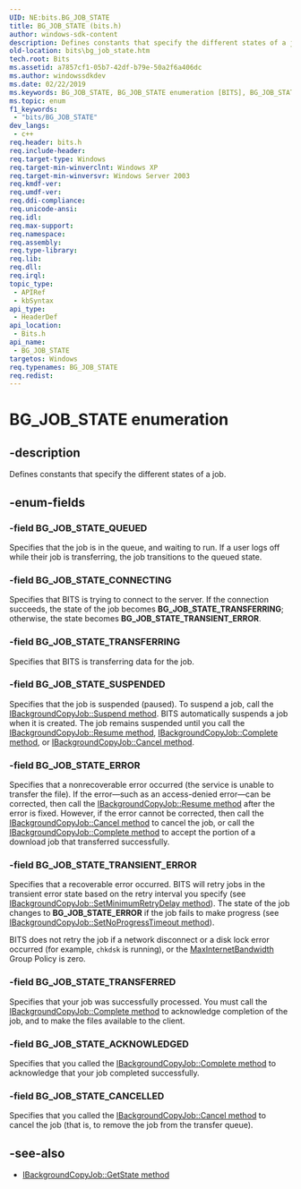 ```yaml
---
UID: NE:bits.BG_JOB_STATE
title: BG_JOB_STATE (bits.h)
author: windows-sdk-content
description: Defines constants that specify the different states of a job.
old-location: bits\bg_job_state.htm
tech.root: Bits
ms.assetid: a7857cf1-05b7-42df-b79e-50a2f6a406dc
ms.author: windowssdkdev
ms.date: 02/22/2019
ms.keywords: BG_JOB_STATE, BG_JOB_STATE enumeration [BITS], BG_JOB_STATE_ACKNOWLEDGED, BG_JOB_STATE_CANCELLED, BG_JOB_STATE_CONNECTING, BG_JOB_STATE_ERROR, BG_JOB_STATE_QUEUED, BG_JOB_STATE_SUSPENDED, BG_JOB_STATE_TRANSFERRED, BG_JOB_STATE_TRANSFERRING, BG_JOB_STATE_TRANSIENT_ERROR, _drz_bg_job_state, bits.bg_job_state, bits/BG_JOB_STATE, bits/BG_JOB_STATE_ACKNOWLEDGED, bits/BG_JOB_STATE_CANCELLED, bits/BG_JOB_STATE_CONNECTING, bits/BG_JOB_STATE_ERROR, bits/BG_JOB_STATE_QUEUED, bits/BG_JOB_STATE_SUSPENDED, bits/BG_JOB_STATE_TRANSFERRED, bits/BG_JOB_STATE_TRANSFERRING, bits/BG_JOB_STATE_TRANSIENT_ERROR
ms.topic: enum
f1_keywords: 
 - "bits/BG_JOB_STATE"
dev_langs:
 - c++
req.header: bits.h
req.include-header: 
req.target-type: Windows
req.target-min-winverclnt: Windows XP
req.target-min-winversvr: Windows Server 2003
req.kmdf-ver: 
req.umdf-ver: 
req.ddi-compliance: 
req.unicode-ansi: 
req.idl: 
req.max-support: 
req.namespace: 
req.assembly: 
req.type-library: 
req.lib: 
req.dll: 
req.irql: 
topic_type:
 - APIRef
 - kbSyntax
api_type:
 - HeaderDef
api_location:
 - Bits.h
api_name:
 - BG_JOB_STATE
targetos: Windows
req.typenames: BG_JOB_STATE
req.redist: 
---
```


# BG_JOB_STATE enumeration

## -description
Defines constants that specify the different states of a job.

## -enum-fields

### -field BG_JOB_STATE_QUEUED
Specifies that the job is in the queue, and waiting to run. If a user logs off while their job is transferring, the job transitions to the queued state.

### -field BG_JOB_STATE_CONNECTING
Specifies that BITS is trying to connect to the server. If the connection succeeds, the state of the job becomes <strong>BG_JOB_STATE_TRANSFERRING</strong>; otherwise, the state becomes <strong>BG_JOB_STATE_TRANSIENT_ERROR</strong>.

### -field BG_JOB_STATE_TRANSFERRING
Specifies that BITS is transferring data for the job.

### -field BG_JOB_STATE_SUSPENDED
Specifies that the job is suspended (paused). To suspend a job, call the <a href="https://docs.microsoft.com/windows/desktop/api/bits/nf-bits-ibackgroundcopyjob-suspend">IBackgroundCopyJob::Suspend method</a>. BITS automatically suspends a job when it is created. The job remains suspended until you call the <a href="https://docs.microsoft.com/windows/desktop/api/bits/nf-bits-ibackgroundcopyjob-resume">IBackgroundCopyJob::Resume method</a>, <a href="https://docs.microsoft.com/windows/desktop/api/bits/nf-bits-ibackgroundcopyjob-complete">IBackgroundCopyJob::Complete method</a>, or <a href="https://docs.microsoft.com/windows/desktop/api/bits/nf-bits-ibackgroundcopyjob-cancel">IBackgroundCopyJob::Cancel method</a>.

### -field BG_JOB_STATE_ERROR
Specifies that a nonrecoverable error occurred (the service is unable to transfer the file). If the error&mdash;such as an access-denied error&mdash;can be corrected, then call the 
[IBackgroundCopyJob::Resume method](/windows/desktop/api/bits/nf-bits-ibackgroundcopyjob-resume)<a href=""></a> after the error is fixed. However, if the error cannot be corrected, then call the 
[IBackgroundCopyJob::Cancel method](/windows/desktop/api/bits/nf-bits-ibackgroundcopyjob-cancel)<a href=""></a> to cancel the job, or call the 
[IBackgroundCopyJob::Complete method](/windows/desktop/api/bits/nf-bits-ibackgroundcopyjob-complete)<a href=""></a> to accept the portion of a download job that transferred successfully.

### -field BG_JOB_STATE_TRANSIENT_ERROR
Specifies that a recoverable error occurred. BITS will retry jobs in the transient error state based on the retry interval you specify (see [IBackgroundCopyJob::SetMinimumRetryDelay method](/windows/desktop/api/bits/nf-bits-ibackgroundcopyjob-setminimumretrydelay)<a href=""></a>). The state of the job changes to <strong>BG_JOB_STATE_ERROR</strong> if the job fails to make progress (see [IBackgroundCopyJob::SetNoProgressTimeout method](/windows/desktop/api/bits/nf-bits-ibackgroundcopyjob-setnoprogresstimeout)<a href=""></a>).

BITS does not retry the job if a network disconnect or a disk lock error occurred (for example, `chkdsk` is running), or the [MaxInternetBandwidth](/windows/desktop/Bits/group-policies)<a href=""></a> Group Policy is zero.

### -field BG_JOB_STATE_TRANSFERRED
Specifies that your job was successfully processed. You must call the 
[IBackgroundCopyJob::Complete method](/windows/desktop/api/bits/nf-bits-ibackgroundcopyjob-complete)<a href=""></a> to acknowledge completion of the job, and to make the files available to the client.

### -field BG_JOB_STATE_ACKNOWLEDGED
Specifies that you called the [IBackgroundCopyJob::Complete method](/windows/desktop/api/bits/nf-bits-ibackgroundcopyjob-complete)<a href=""></a> to acknowledge that your job completed successfully.

### -field BG_JOB_STATE_CANCELLED
Specifies that you called the 
[IBackgroundCopyJob::Cancel method](/windows/desktop/api/bits/nf-bits-ibackgroundcopyjob-cancel)<a href=""></a> to cancel the job (that is, to remove the job from the transfer queue).

## -see-also

* [IBackgroundCopyJob::GetState method](/windows/desktop/api/bits/nf-bits-ibackgroundcopyjob-getstate)
